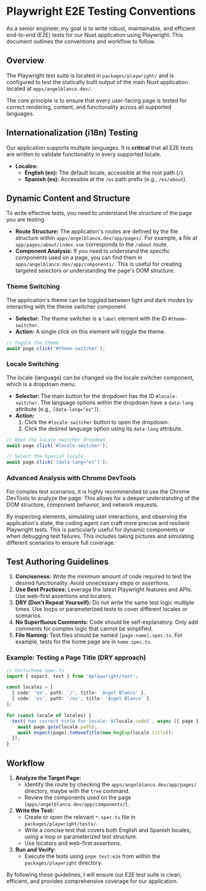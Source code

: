 # Playwright E2E Testing Conventions

As a senior engineer, my goal is to write robust, maintainable, and efficient end-to-end (E2E) tests for our Nuxt application using Playwright. This document outlines the conventions and workflow to follow.

## Overview

The Playwright test suite is located in `packages/playwright/` and is configured to test the statically built output of the main Nuxt application located at `apps/angelblanco.dev/`.

The core principle is to ensure that every user-facing page is tested for correct rendering, content, and functionality across all supported languages.

## Internationalization (i18n) Testing

Our application supports multiple languages. It is **critical** that all E2E tests are written to validate functionality in every supported locale.

- **Locales:**
  - **English (en):** The default locale, accessible at the root path (`/`).
  - **Spanish (es):** Accessible at the `/es` path prefix (e.g., `/es/about`).

## Dynamic Content and Structure

To write effective tests, you need to understand the structure of the page you are testing.

- **Route Structure:** The application's routes are defined by the file structure within `apps/angelblanco.dev/app/pages/`. For example, a file at `app/pages/about/index.vue` corresponds to the `/about` route.
- **Component Analysis:** If you need to understand the specific components used on a page, you can find them in `apps/angelblanco.dev/app/components/`. This is useful for creating targeted selectors or understanding the page's DOM structure.

### Theme Switching

The application's theme can be toggled between light and dark modes by interacting with the theme switcher component.

- **Selector:** The theme switcher is a `label` element with the ID `#theme-switcher`.
- **Action:** A single click on this element will toggle the theme.

```typescript
// Toggle the theme
await page.click('#theme-switcher');
```

### Locale Switching

The locale (language) can be changed via the locale switcher component, which is a dropdown menu.

- **Selector:** The main button for the dropdown has the ID `#locale-switcher`. The language options within the dropdown have a `data-lang` attribute (e.g., `[data-lang="es"]`).
- **Action:**
  1. Click the `#locale-switcher` button to open the dropdown.
  2. Click the desired language option using its `data-lang` attribute.

```typescript
// Open the locale switcher dropdown
await page.click('#locale-switcher');

// Select the Spanish locale
await page.click('[data-lang="es"]');
```

### Advanced Analysis with Chrome DevTools

For complex test scenarios, it is highly recommended to use the Chrome DevTools to analyze the page. This allows for a deeper understanding of the DOM structure, component behavior, and network requests.

By inspecting elements, simulating user interactions, and observing the application's state, the coding agent can craft more precise and resilient Playwright tests. This is particularly useful for dynamic components or when debugging test failures. This includes taking pictures and simulating different scenarios to ensure full coverage.

## Test Authoring Guidelines

1.  **Conciseness:** Write the minimum amount of code required to test the desired functionality. Avoid unnecessary steps or assertions.
2.  **Use Best Practices:** Leverage the latest Playwright features and APIs. Use web-first assertions and locators.
3.  **DRY (Don't Repeat Yourself):** Do not write the same test logic multiple times. Use loops or parameterized tests to cover different locales or scenarios.
4.  **No Superfluous Comments:** Code should be self-explanatory. Only add comments for complex logic that cannot be simplified.
5.  **File Naming:** Test files should be named `[page-name].spec.ts`. For example, tests for the home page are in `home.spec.ts`.

### Example: Testing a Page Title (DRY approach)

```typescript
// tests/home.spec.ts
import { expect, test } from '@playwright/test';

const locales = [
  { code: 'en', path: '/', title: 'Ángel Blanco' },
  { code: 'es', path: '/es', title: 'Ángel Blanco' },
];

for (const locale of locales) {
  test(`has correct title for locale: ${locale.code}`, async ({ page }) => {
    await page.goto(locale.path);
    await expect(page).toHaveTitle(new RegExp(locale.title));
  });
}
```

## Workflow

1.  **Analyze the Target Page:**
    - Identify the route by checking the `apps/angelblanco.dev/app/pages/` directory, maybe with the `tree` command.
    - Review the components used on the page (`apps/angelblanco.dev/app/components/`).
2.  **Write the Test:**
    - Create or open the relevant `*.spec.ts` file in `packages/playwright/tests/`.
    - Write a concise test that covers both English and Spanish locales, using a loop or parameterized test structure.
    - Use locators and web-first assertions.
3.  **Run and Verify:**
    - Execute the tests using `pnpm test:e2e` from within the `packages/playwright` directory.

By following these guidelines, I will ensure our E2E test suite is clean, efficient, and provides comprehensive coverage for our application.
